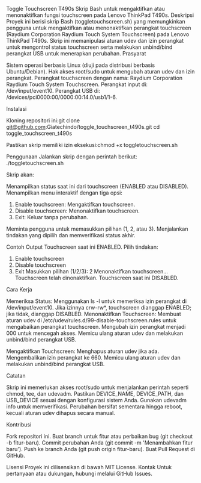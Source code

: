 Toggle Touchscreen T490s
Skrip Bash untuk mengaktifkan atau menonaktifkan fungsi touchscreen pada Lenovo ThinkPad T490s.
Deskripsi
Proyek ini berisi skrip Bash (toggletouchscreen.sh) yang memungkinkan pengguna untuk mengaktifkan atau menonaktifkan perangkat touchscreen (Raydium Corporation Raydium Touch System Touchscreen) pada Lenovo ThinkPad T490s. Skrip ini memanipulasi aturan udev dan izin perangkat untuk mengontrol status touchscreen serta melakukan unbind/bind perangkat USB untuk menerapkan perubahan.
Prasyarat

Sistem operasi berbasis Linux (diuji pada distribusi berbasis Ubuntu/Debian).
Hak akses root/sudo untuk mengubah aturan udev dan izin perangkat.
Perangkat touchscreen dengan nama: Raydium Corporation Raydium Touch System Touchscreen.
Perangkat input di: /dev/input/event10.
Perangkat USB di: /devices/pci0000:00/0000:00:14.0/usb1/1-6.

Instalasi

Kloning repositori ini:git clone git@github.com:Giatechindo/toggle_touchscreen_t490s.git
cd toggle_touchscreen_t490s


Pastikan skrip memiliki izin eksekusi:chmod +x toggletouchscreen.sh



Penggunaan
Jalankan skrip dengan perintah berikut:
./toggletouchscreen.sh

Skrip akan:

Menampilkan status saat ini dari touchscreen (ENABLED atau DISABLED).
Menampilkan menu interaktif dengan tiga opsi:
1) Enable touchscreen: Mengaktifkan touchscreen.
2) Disable touchscreen: Menonaktifkan touchscreen.
3) Exit: Keluar tanpa perubahan.


Meminta pengguna untuk memasukkan pilihan (1, 2, atau 3).
Menjalankan tindakan yang dipilih dan memverifikasi status akhir.

Contoh Output
Touchscreen saat ini ENABLED.
Pilih tindakan:
1) Enable touchscreen
2) Disable touchscreen
3) Exit
Masukkan pilihan (1/2/3): 2
Menonaktifkan touchscreen...
Touchscreen telah dinonaktifkan.
Touchscreen saat ini DISABLED.

Cara Kerja

Memeriksa Status: Menggunakan ls -l untuk memeriksa izin perangkat di /dev/input/event10. Jika izinnya crw-rw*, touchscreen dianggap ENABLED; jika tidak, dianggap DISABLED.
Menonaktifkan Touchscreen:
Membuat aturan udev di /etc/udev/rules.d/99-disable-touchscreen.rules untuk mengabaikan perangkat touchscreen.
Mengubah izin perangkat menjadi 000 untuk mencegah akses.
Memicu ulang aturan udev dan melakukan unbind/bind perangkat USB.


Mengaktifkan Touchscreen:
Menghapus aturan udev jika ada.
Mengembalikan izin perangkat ke 660.
Memicu ulang aturan udev dan melakukan unbind/bind perangkat USB.



Catatan

Skrip ini memerlukan akses root/sudo untuk menjalankan perintah seperti chmod, tee, dan udevadm.
Pastikan DEVICE_NAME, DEVICE_PATH, dan USB_DEVICE sesuai dengan konfigurasi sistem Anda. Gunakan udevadm info untuk memverifikasi.
Perubahan bersifat sementara hingga reboot, kecuali aturan udev dihapus secara manual.

Kontribusi

Fork repositori ini.
Buat branch untuk fitur atau perbaikan bug (git checkout -b fitur-baru).
Commit perubahan Anda (git commit -m 'Menambahkan fitur baru').
Push ke branch Anda (git push origin fitur-baru).
Buat Pull Request di GitHub.

Lisensi
Proyek ini dilisensikan di bawah MIT License.
Kontak
Untuk pertanyaan atau dukungan, hubungi melalui GitHub Issues.
